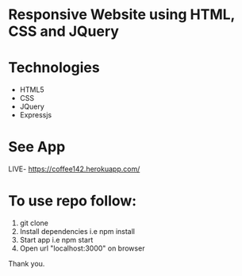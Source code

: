 # Responsive Website using HTML, CSS and JQuery

# Technologies
* HTML5
* CSS
* JQuery
* Expressjs
# See App

LIVE- https://coffee142.herokuapp.com/

# To use repo follow:
1) git clone
2) Install dependencies i.e npm install
3) Start app i.e npm start
5) Open url "localhost:3000" on browser 

Thank you.
